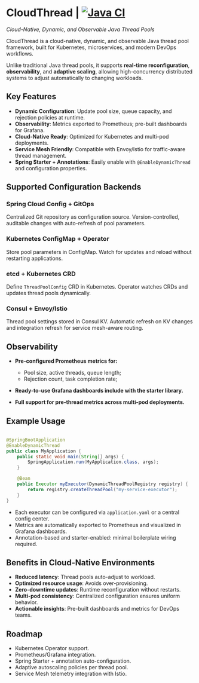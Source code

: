 # CloudThread | [![Java CI](https://github.com/Rurutia1027/cloudthread/actions/workflows/ci-pipeline.yaml/badge.svg)](https://github.com/Rurutia1027/cloudthread/actions/workflows/ci-pipeline.yaml)
_Cloud-Native, Dynamic, and Observable Java Thread Pools_

CloudThread is a cloud-native, dynamic, and observable Java thread pool framework, built for Kubernetes, microservices,
and modern DevOps workflows.

Unlike traditional Java thread pools, it supports **real-time reconfiguration**, **observability**, and **adaptive
scaling**, allowing high-concurrency distributed systems to adjust automatically to changing workloads.

## Key Features

- **Dynamic Configuration**: Update pool size, queue capacity, and rejection policies at runtime.
- **Observability**: Metrics exported to Prometheus; pre-built dashboards for Grafana.
- **Cloud-Native Ready**: Optimized for Kubernetes and multi-pod deployments.
- **Service Mesh Friendly**: Compatible with Envoy/Istio for traffic-aware thread management.
- **Spring Starter + Annotations**: Easily enable with `@EnableDynamicThread` and configuration properties.

## Supported Configuration Backends

### Spring Cloud Config + GitOps

Centralized Git repository as configuration source. Version-controlled, auditable changes with auto-refresh of pool
parameters.

### Kubernetes ConfigMap + Operator

Store pool parameters in ConfigMap. Watch for updates and reload without restarting applications.

### etcd + Kubernetes CRD

Define `ThreadPoolConfig` CRD in Kubernetes. Operator watches CRDs and updates thread pools dynamically.

### Consul + Envoy/Istio

Thread pool settings stored in Consul KV. Automatic refresh on KV changes and integration refresh for service mesh-aware
routing.

## Observability

- **Pre-configured Prometheus metrics for:**
    - Pool size, active threads, queue length;
    - Rejection count, task completion rate;

- **Ready-to-use Grafana dashboards include with the starter library.**
- **Full support for pre-thread metrics across multi-pod deployments.**

## Example Usage

```java

@SpringBootApplication
@EnableDynamicThread
public class MyApplication {
    public static void main(String[] args) {
        SpringApplication.run(MyApplication.class, args);
    }

    @Bean
    public Executor myExecutor(DynamicThreadPoolRegistry registry) {
        return registry.createThreadPool("my-service-executor");
    }
}
```

- Each executor can be configured via `application.yaml` or a central config center.
- Metrics are automatically exported to Prometheus and visualized in Grafana dashboards.
- Annotation-based and starter-enabled: minimal boilerplate wiring required.

## Benefits in Cloud-Native Environments

- **Reduced latency**: Thread pools auto-adjust to workload.
- **Optimized resource usage**: Avoids over-provisioning.
- **Zero-downtime updates**: Runtime reconfiguration without restarts.
- **Multi-pod consistency**: Centralized configuration ensures uniform behavior.
- **Actionable insights**: Pre-built dashboards and metrics for DevOps teams.

## Roadmap

- Kubernetes Operator support.
- Prometheus/Grafana integration.
- Spring Starter + annotation auto-configuration.
- Adaptive autoscaling policies per thread pool.
- Service Mesh telemetry integration with Istio. 
